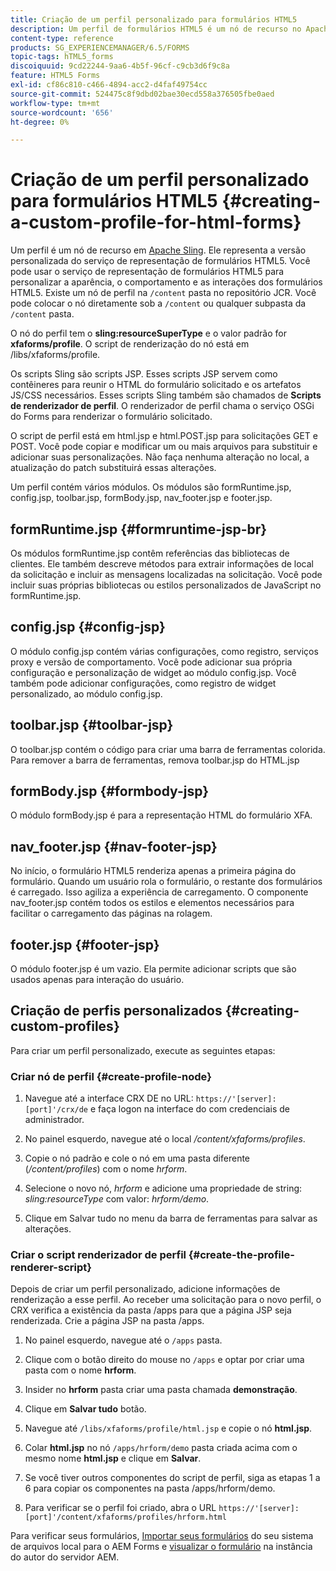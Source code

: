 ```yaml
---
title: Criação de um perfil personalizado para formulários HTML5
description: Um perfil de formulários HTML5 é um nó de recurso no Apache Sling. Ele representa uma versão personalizada do serviço de renderização do HTML5 Forms.
content-type: reference
products: SG_EXPERIENCEMANAGER/6.5/FORMS
topic-tags: hTML5_forms
discoiquuid: 9cd22244-9aa6-4b5f-96cf-c9cb3d6f9c8a
feature: HTML5 Forms
exl-id: cf86c810-c466-4894-acc2-d4faf49754cc
source-git-commit: 524475c8f9dbd02bae30ecd558a376505fbe0aed
workflow-type: tm+mt
source-wordcount: '656'
ht-degree: 0%

---
```


# Criação de um perfil personalizado para formulários HTML5 {#creating-a-custom-profile-for-html-forms}

Um perfil é um nó de recurso em [Apache Sling](https://sling.apache.org/). Ele representa a versão personalizada do serviço de representação de formulários HTML5. Você pode usar o serviço de representação de formulários HTML5 para personalizar a aparência, o comportamento e as interações dos formulários HTML5. Existe um nó de perfil na `/content` pasta no repositório JCR. Você pode colocar o nó diretamente sob a `/content` ou qualquer subpasta da `/content` pasta.

O nó do perfil tem o **sling:resourceSuperType** e o valor padrão for **xfaforms/profile**. O script de renderização do nó está em /libs/xfaforms/profile.

Os scripts Sling são scripts JSP. Esses scripts JSP servem como contêineres para reunir o HTML do formulário solicitado e os artefatos JS/CSS necessários. Esses scripts Sling também são chamados de **Scripts de renderizador de perfil**. O renderizador de perfil chama o serviço OSGi do Forms para renderizar o formulário solicitado.

O script de perfil está em html.jsp e html.POST.jsp para solicitações GET e POST. Você pode copiar e modificar um ou mais arquivos para substituir e adicionar suas personalizações. Não faça nenhuma alteração no local, a atualização do patch substituirá essas alterações.

Um perfil contém vários módulos. Os módulos são formRuntime.jsp, config.jsp, toolbar.jsp, formBody.jsp, nav_footer.jsp e footer.jsp.

## formRuntime.jsp {#formruntime-jsp-br}

Os módulos formRuntime.jsp contêm referências das bibliotecas de clientes. Ele também descreve métodos para extrair informações de local da solicitação e incluir as mensagens localizadas na solicitação. Você pode incluir suas próprias bibliotecas ou estilos personalizados de JavaScript no formRuntime.jsp.

## config.jsp {#config-jsp}

O módulo config.jsp contém várias configurações, como registro, serviços proxy e versão de comportamento. Você pode adicionar sua própria configuração e personalização de widget ao módulo config.jsp. Você também pode adicionar configurações, como registro de widget personalizado, ao módulo config.jsp.

## toolbar.jsp {#toolbar-jsp}

O toolbar.jsp contém o código para criar uma barra de ferramentas colorida. Para remover a barra de ferramentas, remova toolbar.jsp do HTML.jsp

## formBody.jsp {#formbody-jsp}

O módulo formBody.jsp é para a representação HTML do formulário XFA.

## nav_footer.jsp {#nav-footer-jsp}

No início, o formulário HTML5 renderiza apenas a primeira página do formulário. Quando um usuário rola o formulário, o restante dos formulários é carregado. Isso agiliza a experiência de carregamento. O componente nav_footer.jsp contém todos os estilos e elementos necessários para facilitar o carregamento das páginas na rolagem.

## footer.jsp {#footer-jsp}

O módulo footer.jsp é um vazio. Ela permite adicionar scripts que são usados apenas para interação do usuário.

## Criação de perfis personalizados {#creating-custom-profiles}

Para criar um perfil personalizado, execute as seguintes etapas:

### Criar nó de perfil {#create-profile-node}

1. Navegue até a interface CRX DE no URL: `https://'[server]:[port]'/crx/de` e faça logon na interface do com credenciais de administrador.

1. No painel esquerdo, navegue até o local */content/xfaforms/profiles*.

1. Copie o nó padrão e cole o nó em uma pasta diferente (*/content/profiles*) com o nome *hrform*.

1. Selecione o novo nó, *hrform* e adicione uma propriedade de string: *sling:resourceType* com valor: *hrform/demo*.

1. Clique em Salvar tudo no menu da barra de ferramentas para salvar as alterações.

### Criar o script renderizador de perfil {#create-the-profile-renderer-script}

Depois de criar um perfil personalizado, adicione informações de renderização a esse perfil. Ao receber uma solicitação para o novo perfil, o CRX verifica a existência da pasta /apps para que a página JSP seja renderizada. Crie a página JSP na pasta /apps.

1. No painel esquerdo, navegue até o `/apps` pasta.
1. Clique com o botão direito do mouse no `/apps` e optar por criar uma pasta com o nome **hrform**.
1. Insider no **hrform** pasta criar uma pasta chamada **demonstração**.
1. Clique em **Salvar tudo** botão.
1. Navegue até `/libs/xfaforms/profile/html.jsp` e copie o nó **html.jsp**.
1. Colar **html.jsp** no nó `/apps/hrform/demo` pasta criada acima com o mesmo nome **html.jsp** e clique em **Salvar**.
1. Se você tiver outros componentes do script de perfil, siga as etapas 1 a 6 para copiar os componentes na pasta /apps/hrform/demo.

1. Para verificar se o perfil foi criado, abra o URL `https://'[server]:[port]'/content/xfaforms/profiles/hrform.html`

Para verificar seus formulários, [Importar seus formulários](/help/forms/using/get-xdp-pdf-documents-aem.md) do seu sistema de arquivos local para o AEM Forms e [visualizar o formulário](/help/forms/using/previewing-forms.md) na instância do autor do servidor AEM.

